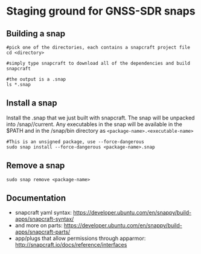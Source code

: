 # Staging ground for GNSS-SDR snaps

## Building a snap

```
#pick one of the directories, each contains a snapcraft project file
cd <directory>

#simply type snapcraft to download all of the dependencies and build
snapcraft

#the output is a .snap
ls *.snap
```

## Install a snap

Install the .snap that we just built with snapcraft.
The snap will be unpacked into /snap/<package-name>/current.
Any executables in the snap will be available in the $PATH
and in the /snap/bin directory as ``<package-name>.<executable-name>``

```
#This is an unsigned package, use --force-dangerous
sudo snap install --force-dangerous <package-name>.snap
```

## Remove a snap

```
sudo snap remove <package-name>
```

## Documentation

* snapcraft yaml syntax: https://developer.ubuntu.com/en/snappy/build-apps/snapcraft-syntax/
* and more on parts: https://developer.ubuntu.com/en/snappy/build-apps/snapcraft-parts/
* app/plugs that allow permissions through apparmor: http://snapcraft.io/docs/reference/interfaces

